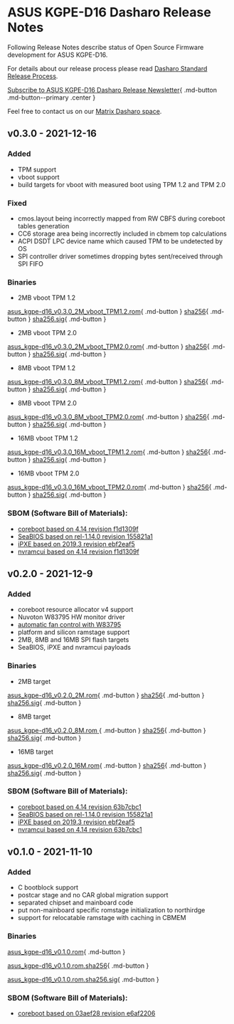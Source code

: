 # ASUS KGPE-D16 Dasharo Release Notes

Following Release Notes describe status of Open Source Firmware development for
ASUS KGPE-D16.

For details about our release process please read
[Dasharo Standard Release Process](../../dev-proc/standard-release-process.md).

[Subscribe to ASUS KGPE-D16 Dasharo Release Newsletter](https://newsletter.3mdeb.com/subscription/ozes4Jxuo){ .md-button .md-button--primary .center }

Feel free to contact us on our [Matrix Dasharo space](https://matrix.to/#/#dasharo:matrix.org).

## v0.3.0 - 2021-12-16
### Added
  
- TPM support
- vboot support
- build targets for vboot with measured boot using TPM 1.2 and TPM 2.0

### Fixed

- cmos.layout being incorrectly mapped from RW CBFS during coreboot tables generation
- CC6 storage area being incorrectly included in cbmem top calculations
- ACPI DSDT LPC device name which caused TPM to be undetected by OS
- SPI controller driver sometimes dropping bytes sent/received through SPI FIFO

### Binaries

* 2MB vboot TPM 1.2

[asus_kgpe-d16_v0.3.0_2M_vboot_TPM1.2.rom](https://3mdeb.com/open-source-firmware/Dasharo/asus_kgpe-d16/asus_kgpe-d16_v0.3.0_2M_vboot_TPM1.2.rom){ .md-button }
[sha256](https://3mdeb.com/open-source-firmware/Dasharo/asus_kgpe-d16/asus_kgpe-d16_v0.3.0_2M_vboot_TPM1.2.rom.sha256){ .md-button }
[sha256.sig](https://3mdeb.com/open-source-firmware/Dasharo/asus_kgpe-d16/asus_kgpe-d16_v0.3.0_2M_vboot_TPM1.2.rom.sha256.sig){ .md-button }

* 2MB vboot TPM 2.0

[asus_kgpe-d16_v0.3.0_2M_vboot_TPM2.0.rom](https://3mdeb.com/open-source-firmware/Dasharo/asus_kgpe-d16/asus_kgpe-d16_v0.3.0_2M_vboot_TPM2.0.rom){ .md-button }
[sha256](https://3mdeb.com/open-source-firmware/Dasharo/asus_kgpe-d16/asus_kgpe-d16_v0.3.0_2M_vboot_TPM2.0.rom.sha256){ .md-button }
[sha256.sig](https://3mdeb.com/open-source-firmware/Dasharo/asus_kgpe-d16/asus_kgpe-d16_v0.3.0_2M_vboot_TPM2.0.rom.sha256.sig){ .md-button }

* 8MB vboot TPM 1.2

[asus_kgpe-d16_v0.3.0_8M_vboot_TPM1.2.rom](https://3mdeb.com/open-source-firmware/Dasharo/asus_kgpe-d16/asus_kgpe-d16_v0.3.0_8M_vboot_TPM1.2.rom){ .md-button }
[sha256](https://3mdeb.com/open-source-firmware/Dasharo/asus_kgpe-d16/asus_kgpe-d16_v0.3.0_8M_vboot_TPM1.2.rom.sha256){ .md-button }
[sha256.sig](https://3mdeb.com/open-source-firmware/Dasharo/asus_kgpe-d16/asus_kgpe-d16_v0.3.0_8M_vboot_TPM1.2.rom.sha256.sig){ .md-button }

* 8MB vboot TPM 2.0
 
[asus_kgpe-d16_v0.3.0_8M_vboot_TPM2.0.rom](https://3mdeb.com/open-source-firmware/Dasharo/asus_kgpe-d16/asus_kgpe-d16_v0.3.0_8M_vboot_TPM2.0.rom){ .md-button }
[sha256](https://3mdeb.com/open-source-firmware/Dasharo/asus_kgpe-d16/asus_kgpe-d16_v0.3.0_8M_vboot_TPM2.0.rom.sha256){ .md-button }
[sha256.sig](https://3mdeb.com/open-source-firmware/Dasharo/asus_kgpe-d16/asus_kgpe-d16_v0.3.0_8M_vboot_TPM2.0.rom.sha256.sig){ .md-button }

* 16MB vboot TPM 1.2

[asus_kgpe-d16_v0.3.0_16M_vboot_TPM1.2.rom](https://3mdeb.com/open-source-firmware/Dasharo/asus_kgpe-d16/asus_kgpe-d16_v0.3.0_16M_vboot_TPM1.2.rom){ .md-button }
[sha256](https://3mdeb.com/open-source-firmware/Dasharo/asus_kgpe-d16/asus_kgpe-d16_v0.3.0_16M_vboot_TPM1.2.rom.sha256){ .md-button }
[sha256.sig](https://3mdeb.com/open-source-firmware/Dasharo/asus_kgpe-d16/asus_kgpe-d16_v0.3.0_16M_vboot_TPM1.2.rom.sha256.sig){ .md-button }

* 16MB vboot TPM 2.0

[asus_kgpe-d16_v0.3.0_16M_vboot_TPM2.0.rom](https://3mdeb.com/open-source-firmware/Dasharo/asus_kgpe-d16/asus_kgpe-d16_v0.3.0_16M_vboot_TPM2.0.rom){ .md-button }
[sha256](https://3mdeb.com/open-source-firmware/Dasharo/asus_kgpe-d16/asus_kgpe-d16_v0.3.0_16M_vboot_TPM2.0.rom.sha256){ .md-button }
[sha256.sig](https://3mdeb.com/open-source-firmware/Dasharo/asus_kgpe-d16/asus_kgpe-d16_v0.3.0_16M_vboot_TPM2.0.rom.sha256.sig){ .md-button }

### SBOM (Software Bill of Materials):

- [coreboot based on 4.14 revision f1d1309f](https://github.com/Dasharo/coreboot/commit/f1d1309f)
- [SeaBIOS based on rel-1.14.0 revision 155821a1](https://review.coreboot.org/plugins/gitiles/seabios/+/155821a1)
- [iPXE based on 2019.3 revision ebf2eaf5](https://github.com/ipxe/ipxe/commit/ebf2eaf5)
- [nvramcui based on 4.14 revision f1d1309f](https://github.com/Dasharo/coreboot/blob/f1d1309f/payloads/nvramcui/nvramcui.c)

## v0.2.0 - 2021-12-9

### Added
  
- coreboot resource allocator v4 support
- Nuvoton W83795 HW monitor driver
- [automatic fan control with W83795](fan-control.md)
- platform and silicon ramstage support
- 2MB, 8MB and 16MB SPI flash targets
- SeaBIOS, iPXE and nvramcui payloads

### Binaries

* 2MB target

[asus_kgpe-d16_v0.2.0_2M.rom](https://3mdeb.com/open-source-firmware/Dasharo/asus_kgpe-d16/asus_kgpe-d16_v0.2.0_2M.rom){ .md-button }
[sha256](https://3mdeb.com/open-source-firmware/Dasharo/asus_kgpe-d16/asus_kgpe-d16_v0.2.0_2M.rom.sha256){ .md-button }
[sha256.sig](https://3mdeb.com/open-source-firmware/Dasharo/asus_kgpe-d16/asus_kgpe-d16_v0.2.0_2M.rom.sha256.sig){ .md-button }

* 8MB target

[asus_kgpe-d16_v0.2.0_8M.rom ](https://3mdeb.com/open-source-firmware/Dasharo/asus_kgpe-d16/asus_kgpe-d16_v0.2.0_8M.rom){ .md-button }
[sha256](https://3mdeb.com/open-source-firmware/Dasharo/asus_kgpe-d16/asus_kgpe-d16_v0.2.0_8M.rom.sha256){ .md-button }
[sha256.sig](https://3mdeb.com/open-source-firmware/Dasharo/asus_kgpe-d16/asus_kgpe-d16_v0.2.0_8M.rom.sha256.sig){ .md-button }

* 16MB target

[asus_kgpe-d16_v0.2.0_16M.rom](https://3mdeb.com/open-source-firmware/Dasharo/asus_kgpe-d16/asus_kgpe-d16_v0.2.0_16M.rom){ .md-button }
[sha256](https://3mdeb.com/open-source-firmware/Dasharo/asus_kgpe-d16/asus_kgpe-d16_v0.2.0_16M.rom.sha256){ .md-button }
[sha256.sig](https://3mdeb.com/open-source-firmware/Dasharo/asus_kgpe-d16/asus_kgpe-d16_v0.2.0_16M.rom.sha256.sig){ .md-button }

### SBOM (Software Bill of Materials):

- [coreboot based on 4.14 revision 63b7cbc1](https://github.com/Dasharo/coreboot/commit/63b7cbc1)
- [SeaBIOS based on rel-1.14.0 revision 155821a1](https://review.coreboot.org/plugins/gitiles/seabios/+/155821a1)
- [iPXE based on 2019.3 revision ebf2eaf5](https://github.com/ipxe/ipxe/commit/ebf2eaf5)
- [nvramcui based on 4.14 revision 63b7cbc1](https://github.com/Dasharo/coreboot/blob/63b7cbc1/payloads/nvramcui/nvramcui.c)

## v0.1.0 - 2021-11-10

### Added
  
- C bootblock support
- postcar stage and no CAR global migration support
- separated chipset and mainboard code
- put non-mainboard specific romstage initialization to northirdge
- support for relocatable ramstage with caching in CBMEM

### Binaries

[asus_kgpe-d16_v0.1.0.rom](https://3mdeb.com/open-source-firmware/Dasharo/asus_kgpe-d16/asus_kgpe-d16_v0.1.0.rom){ .md-button }

[asus_kgpe-d16_v0.1.0.rom.sha256](https://3mdeb.com/open-source-firmware/Dasharo/asus_kgpe-d16/asus_kgpe-d16_v0.1.0.rom.sha256){ .md-button }

[asus_kgpe-d16_v0.1.0.rom.sha256.sig](https://3mdeb.com/open-source-firmware/Dasharo/asus_kgpe-d16/asus_kgpe-d16_v0.1.0.rom.sha256.sig){ .md-button }

### SBOM (Software Bill of Materials):

- [coreboot based on 03aef28 revision e6af2206](https://github.com/Dasharo/coreboot/tree/e6af2206)
